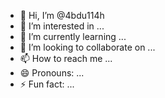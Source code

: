 - 👋 Hi, I’m @4bdu114h
- 👀 I’m interested in ...
- 🌱 I’m currently learning ...
- 💞️ I’m looking to collaborate on ...
- 📫 How to reach me ...
- 😄 Pronouns: ...
- ⚡ Fun fact: ...

<!---
4bdu114h/4bdu114h is a ✨ special ✨ repository because its `README.md` (this file) appears on your GitHub profile.
You can click the Preview link to take a look at your changes.
--->

